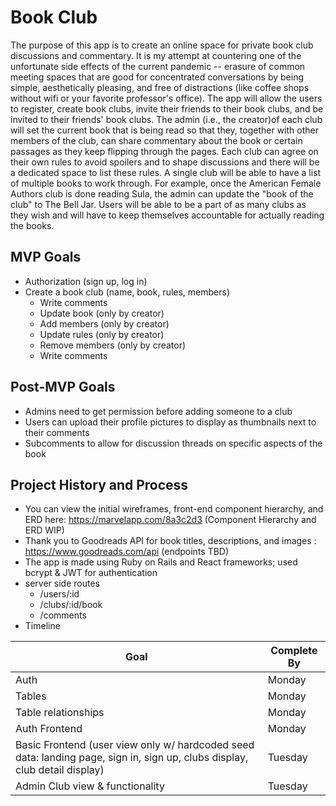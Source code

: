 # Book Club

The purpose of this app is to create an online space for private book club discussions and commentary. It is my attempt at countering one of the unfortunate side effects of the current pandemic -- erasure of common meeting spaces that are good for concentrated conversations by being simple, aesthetically pleasing, and free of distractions (like coffee shops without wifi or your favorite professor's office). The app will allow the users to register, create book clubs, invite their friends to their book clubs, and be invited to their friends' book clubs. The admin (i.e., the creator)of each club will set the current book that is being read so that they, together with other members of the club, can share commentary about the book or certain passages as they keep flipping through the pages. Each club can agree on their own rules to avoid spoilers and to shape discussions and there will be a dedicated space to list these rules. A single club will be able to have a list of multiple books to work through. For example, once the American Female Authors club is done reading Sula, the admin can update the "book of the club" to The Bell Jar. Users will be able to be a part of as many clubs as they wish and will have to keep themselves accountable for actually reading the books. 

## MVP Goals
* Authorization (sign up, log in)
* Create a book club (name, book, rules, members)
  - Write comments
  - Update book (only by creator)
  - Add members (only by creator)
  - Update rules (only by creator)
  - Remove members (only by creator)
  - Write comments


## Post-MVP Goals
* Admins need to get permission before adding someone to a club
* Users can upload their profile pictures to display as thumbnails next to their comments
* Subcomments to allow for discussion threads on specific aspects of the book

## Project History and Process
* You can view the initial wireframes, front-end component hierarchy, and ERD here: https://marvelapp.com/8a3c2d3 (Component Hierarchy and ERD WIP)
* Thank you to Goodreads API for book titles, descriptions, and images : https://www.goodreads.com/api (endpoints TBD)
* The app is made using Ruby on Rails and React frameworks; used bcrypt & JWT for authentication
* server side routes
  - /users/:id
  - /clubs/:id/book
  - /comments
* Timeline

| Goal | Complete By |
| ------------ | ----------------- |
| Auth | Monday  |
| Tables| Monday |
| Table relationships | Monday |
| Auth Frontend | Monday |
| Basic Frontend (user view only w/ hardcoded seed data: landing page, sign in, sign up, clubs display, club detail display) | Tuesday |
| Admin Club view & functionality | Tuesday |